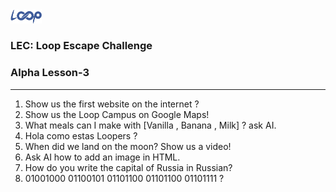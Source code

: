<img src='./loop.png' width='10%'>

### LEC: Loop Escape Challenge
### Alpha Lesson-3
---
1. Show us the first website on the internet ?
2. Show us the Loop Campus on Google Maps!
3. What meals can I make with [Vanilla , Banana , Milk] ? ask AI.
4. Hola como estas Loopers ?
5. When did we land on the moon? Show us a video!
6. Ask AI how to add an image in HTML.
7. How do you write the capital of Russia in Russian?
8. 01001000 01100101 01101100 01101100 01101111 ?
